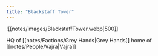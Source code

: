 ```yaml
---
title: "Blackstaff Tower"
---
```

![[notes/images/BlackstaffTower.webp|500]]

HQ of [[notes/Factions/Grey Hands|Grey Hands]] home of [[notes/People/Vajra|Vajra]]